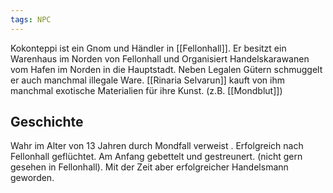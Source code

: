 ```yaml
---
tags: NPC
---
```

Kokonteppi ist ein Gnom und Händler in [[Fellonhall]]. Er besitzt ein Warenhaus im Norden von Fellonhall und Organisiert Handelskarawanen vom  Hafen im Norden in die Hauptstadt.
Neben Legalen Gütern schmuggelt er auch manchmal illegale Ware. 
[[Rinaria Selvarun]] kauft von ihm manchmal exotische Materialien für ihre Kunst. (z.B. [[Mondblut]])

## Geschichte
Wahr im Alter von 13 Jahren durch Mondfall verweist . 
Erfolgreich nach Fellonhall geflüchtet. 
Am Anfang gebettelt und gestreunert. (nicht gern gesehen in Fellonhall). 
Mit der Zeit aber erfolgreicher Handelsmann geworden.